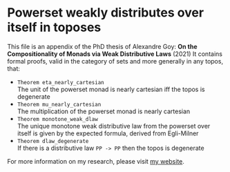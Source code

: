 # Powerset weakly distributes over itself in toposes

This file is an appendix of the PhD thesis of Alexandre Goy:
**On the Compositionality of Monads via Weak Distributive Laws** (2021) 
It contains formal proofs, valid in the category of sets and more generally in any topos, that: 
  - ```Theorem eta_nearly_cartesian```  
    The unit of the powerset monad is nearly cartesian iff the topos is degenerate
  - ```Theorem mu_nearly_cartesian```  
    The multiplication of the powerset monad is nearly cartesian
  - ```Theorem monotone_weak_dlaw```  
    The unique monotone weak distributive law from the powerset over itself
    is given by the expected formula, derived from Egli-Milner
  - ```Theorem dlaw_degenerate```  
    If there is a distributive law ```PP -> PP``` then the topos is degenerate

For more information on my research, please visit [my website](agoy.fr).
